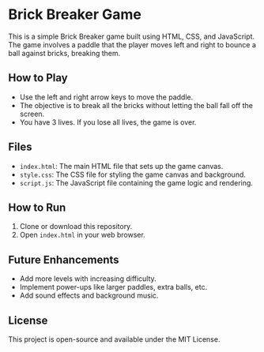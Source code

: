 # Brick Breaker Game

This is a simple Brick Breaker game built using HTML, CSS, and JavaScript. The game involves a paddle that the player moves left and right to bounce a ball against bricks, breaking them.

## How to Play

- Use the left and right arrow keys to move the paddle.
- The objective is to break all the bricks without letting the ball fall off the screen.
- You have 3 lives. If you lose all lives, the game is over.

## Files

- `index.html`: The main HTML file that sets up the game canvas.
- `style.css`: The CSS file for styling the game canvas and background.
- `script.js`: The JavaScript file containing the game logic and rendering.

## How to Run

1. Clone or download this repository.
2. Open `index.html` in your web browser.

## Future Enhancements

- Add more levels with increasing difficulty.
- Implement power-ups like larger paddles, extra balls, etc.
- Add sound effects and background music.

## License

This project is open-source and available under the MIT License.

